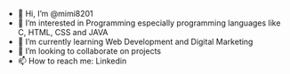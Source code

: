 - 👋 Hi, I’m @mimi8201
- 👀 I’m interested in Programming especially programming languages like C, HTML, CSS and JAVA
- 🌱 I’m currently learning Web Development and Digital Marketing
- 💞️ I’m looking to collaborate on projects
- 📫 How to reach me: Linkedin

<!---
mimi8201/mimi8201 is a ✨ special ✨ repository because its `README.md` (this file) appears on your GitHub profile.
You can click the Preview link to take a look at your changes.
--->
